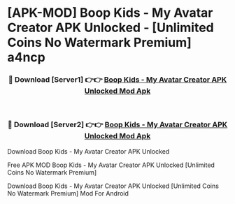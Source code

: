 # [APK-MOD] Boop Kids - My Avatar Creator APK Unlocked - [Unlimited Coins No Watermark Premium] a4ncp



<div align="center">
<h3>🔴 Download [Server1] 👉👉 <a href="https://momento.my/?title=Boop_Kids_-_My_Avatar_Creator_APK_Unlocked">Boop Kids - My Avatar Creator APK Unlocked Mod Apk</a></h3><br>

<h3>🔴 Download [Server2] 👉👉 <a href="https://momento.my/?title=Boop_Kids_-_My_Avatar_Creator_APK_Unlocked">Boop Kids - My Avatar Creator APK Unlocked Mod Apk</a></h3>
</div>



Download Boop Kids - My Avatar Creator APK Unlocked 

Free APK MOD Boop Kids - My Avatar Creator APK Unlocked [Unlimited Coins No Watermark Premium]

Download Boop Kids - My Avatar Creator APK Unlocked [Unlimited Coins No Watermark Premium] Mod For Android

